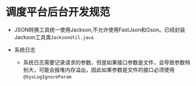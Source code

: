 # 调度平台后台开发规范

- JSON转换工具统一使用Jackson,不允许使用FastJson和Gson。已经封装Jackson工具类`JacksonUtil.java`

- 系统日志
    
    - 系统日志需要记录请求的参数，但是如果接口参数是文件，会导致参数特别大，可能会报堆内存溢出，因此如果参数是文件的接口必须使用`@SysLogIgnoreParam`


